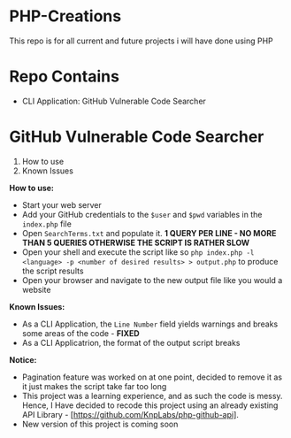 # PHP-Creations
This repo is for all current and future projects i will have done using PHP

# Repo Contains
- CLI Application: GitHub Vulnerable Code Searcher



# GitHub Vulnerable Code Searcher
1. How to use
2. Known Issues

**How to use:**
- Start your web server
- Add your GitHub credentials to the `$user` and `$pwd` variables in the `index.php` file 
- Open `SearchTerms.txt` and populate it. **1 QUERY PER LINE - NO MORE THAN 5 QUERIES OTHERWISE THE SCRIPT IS RATHER SLOW**  
- Open your shell  and execute the script like so `php index.php -l <language> -p <number of desired results> > output.php` to produce the script results
- Open your browser and navigate to the new output file like you would a website

**Known Issues:**
- As a CLI Application, the `Line Number` field yields warnings and breaks some areas of the code - **FIXED**
- As a CLI Applicatrion,  the format of the output script breaks

**Notice:**
- Pagination feature was worked on at one point, decided to remove it as it just makes the script take far too long
- This project was a learning experience, and as such the code is messy. Hence, I Have decided to recode this project using an already existing API Library - [https://github.com/KnpLabs/php-github-api].
- New version of this project is coming soon
